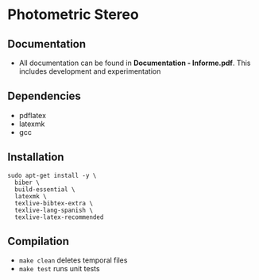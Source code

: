 # Photometric Stereo

## Documentation
* All documentation can be found in **Documentation - Informe.pdf**. This includes development and experimentation


## Dependencies

* pdflatex
* latexmk
* gcc

## Installation

```
sudo apt-get install -y \
  biber \
  build-essential \
  latexmk \
  texlive-bibtex-extra \
  texlive-lang-spanish \
  texlive-latex-recommended
```

## Compilation

* `make clean` deletes temporal files
* `make test` runs unit tests
